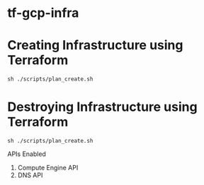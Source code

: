 # tf-gcp-infra

# Creating Infrastructure using Terraform 
```
sh ./scripts/plan_create.sh
```

# Destroying Infrastructure using Terraform 
```
sh ./scripts/plan_create.sh
```

APIs Enabled 
1. Compute Engine API
2. DNS API
